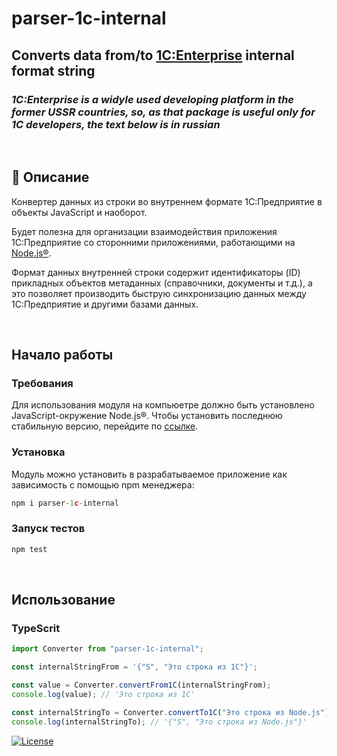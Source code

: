 # parser-1c-internal

## Converts data from/to [1C:Enterprise](https://1c-dn.com/) internal format string

### *1C:Enterprise is a widуle used developing platform in the former USSR countries, so, as that package is useful only for 1C developers, the text below is in russian*

</br>

## 🧐 Описание <a name = "about"></a>

Конвертер данных из строки во внутреннем формате 1С:Предприятие в объекты JavaScript и наоборот.

Будет полезна для организации взаимодействия приложения 1С:Предприятие со сторонними приложениями, работающими на [Node.js®](https://nodejs.org/).

Формат данных внутренней строки содержит идентификаторы (ID) прикладных объектов метаданных (справочники, документы и т.д.), а это позволяет производить быструю синхронизацию данных между 1С:Предприятие и другими базами данных.

</br>

## Начало работы <a name = "getting_started"></a>

### Требования

Для использования модуля на компьюетре должно быть установлено JavaScript-окружение Node.js®. Чтобы установить последнюю стабильную версию, перейдите по [ссылке](https://nodejs.org/).

### Установка

Модуль можно установить в разрабатываемое приложение как зависимость с помощью npm менеджера:

```javascript
npm i parser-1c-internal
```

### Запуск тестов <a name = "tests"></a>

```javascript
npm test
```

</br>

## Использование <a name="usage"></a>

### TypeScrit

```javascript
import Converter from "parser-1c-internal";

const internalStringFrom = '{"S", "Это строка из 1С"}';

const value = Converter.convertFrom1C(internalStringFrom);
console.log(value); // 'Это строка из 1С'

const internalStringTo = Converter.convertTo1C("Это строка из Node.js"); 
console.log(internalStringTo); // '{"S", "Это строка из Node.js"}'
```

[![License](https://img.shields.io/badge/license-MIT-blue.svg)](/LICENSE)